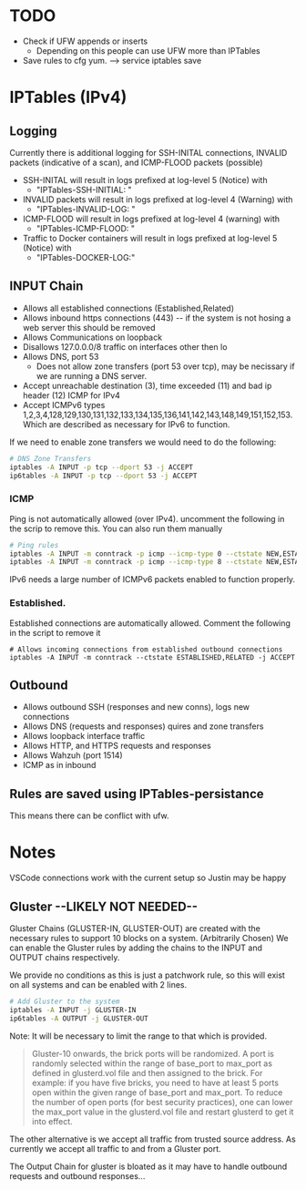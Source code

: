 # TODO
* Check if UFW appends or inserts 
  * Depending on this people can use UFW more than IPTables
* Save rules to cfg yum. --> service iptables save


# IPTables (IPv4)
## Logging
Currently there is additional logging for SSH-INITAL connections,  INVALID packets (indicative of a scan), and ICMP-FLOOD packets (possible)

* SSH-INITAL will result in logs prefixed at log-level 5 (Notice) with 
  * "IPTables-SSH-INITIAL: "
* INVALID packets will result in logs prefixed at log-level 4 (Warning) with 
  * "IPTables-INVALID-LOG: "
* ICMP-FLOOD will result in logs prefixed at log-level 4 (warning) with
  * "IPTables-ICMP-FLOOD: " 
* Traffic to Docker containers will result in logs prefixed at log-level 5 (Notice) with
  * "IPTables-DOCKER-LOG:"

## INPUT Chain
* Allows all established connections (Established,Related)
* Allows inbound https connections (443) -- if the system is not hosing a web server this should be removed 
* Allows Communications on loopback
* Disallows 127.0.0.0/8 traffic on interfaces other then lo
* Allows DNS, port 53
  * Does not allow zone transfers (port 53 over tcp), may be necissary if we are running a DNS server.
* Accept unreachable destination (3), time exceeded (11) and bad ip header (12) ICMP for IPv4
* Accept ICMPv6 types 1,2,3,4,128,129,130,131,132,133,134,135,136,141,142,143,148,149,151,152,153. Which are described as necessary for IPv6 to function.


If we need to enable zone transfers we would need to do the following:
```sh
# DNS Zone Transfers
iptables -A INPUT -p tcp --dport 53 -j ACCEPT
ip6tables -A INPUT -p tcp --dport 53 -j ACCEPT
```
### ICMP
Ping is not automatically allowed (over IPv4). uncomment the following in the scrip to remove this. You can also run them manually
``` sh
# Ping rules
iptables -A INPUT -m conntrack -p icmp --icmp-type 0 --ctstate NEW,ESTABLISHED,RELATED -j ICMP-FLOOD
iptables -A INPUT -m conntrack -p icmp --icmp-type 8 --ctstate NEW,ESTABLISHED,RELATED -j ICMP-FLOOD
```

IPv6 needs a large number of ICMPv6 packets enabled to function properly.

### Established.
Established connections are automatically allowed. Comment the following in the script to remove it 
```
# Allows incoming connections from established outbound connections
iptables -A INPUT -m conntrack --ctstate ESTABLISHED,RELATED -j ACCEPT
```


## Outbound 
* Allows outbound SSH (responses and new conns), logs new connections
* Allows DNS (requests and responses) quires and zone transfers 
* Allows loopback interface traffic 
* Allows HTTP, and HTTPS requests and responses 
* Allows Wahzuh (port 1514)
* ICMP as in inbound

## Rules are saved using IPTables-persistance 
This means there can be conflict with ufw. 
# Notes 
VSCode connections work with the current setup so Justin may be happy

## Gluster --LIKELY NOT NEEDED--
Gluster Chains (GLUSTER-IN, GLUSTER-OUT) are created with the necessary rules to support 10 blocks on a system. (Arbitrarily Chosen)
We can enable the Gluster rules by adding the chains to the INPUT and OUTPUT chains respectively.

We provide no conditions as this is just a patchwork rule, so this will exist on all systems and can be enabled with 2 lines.

```sh
# Add Gluster to the system
iptables -A INPUT -j GLUSTER-IN
ip6tables -A OUTPUT -j GLUSTER-OUT
```

Note: It will be necessary to limit the range to that which is provided.
> Gluster-10 onwards, the brick ports will be randomized. A port is randomly selected within the range of base_port to max_port as defined in glusterd.vol file and then assigned to the brick. For example: if you have five bricks, you need to have at least 5 ports open within the given range of base_port and max_port. To reduce the number of open ports (for best security practices), one can lower the max_port value in the glusterd.vol file and restart glusterd to get it into effect.

The other alternative is we accept all traffic from trusted source address. As currently we accept all traffic to and from a Gluster port.

The Output Chain for gluster is bloated as it may have to handle outbound requests and outbound responses... 

